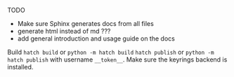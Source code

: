 TODO
- Make sure Sphinx generates docs from all files
- generate html instead of md ???
- add general introduction and usage guide on the docs

Build
`hatch build` or `python -m hatch build`
`hatch publish` or `python -m hatch publish` with username `__token__`. Make sure the keyrings backend is installed.
